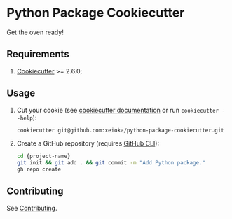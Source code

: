 # Python Package Cookiecutter

Get the oven ready!

## Requirements

1. [Cookiecutter](https://www.cookiecutter.io) >= 2.6.0;

## Usage

1. Cut your cookie (see [cookiecutter documentation](https://cookiecutter.readthedocs.io/en/stable/usage.html) or run `cookiecutter --help`):

    ```sh
    cookiecutter git@github.com:xeioka/python-package-cookiecutter.git
    ```

2. Create a GitHub repository (requires [GitHub CLI](https://cli.github.com)):

    ```sh
    cd {project-name}
    git init && git add . && git commit -m "Add Python package."
    gh repo create
    ```

## Contributing

See [Contributing](/docs/contributing.md).
